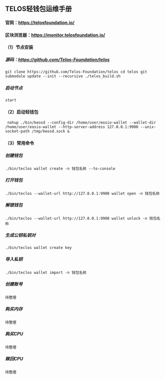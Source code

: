 
## TELOS轻钱包运维手册

#### 官网：https://telosfoundation.io/
#### 区块浏览器：https://monitor.telosfoundation.io/

#### （1）节点安装
##### 源码：https://github.com/Telos-Foundation/telos
`
git clone https://github.com/Telos-Foundation/telos
cd telos
git submodule update --init --recursive
./telos_build.sh
`
##### 启动节点
` start `

#### （2）启动轻钱包
` nohup ./bin/keosd --config-dir /home/user/eosio-wallet --wallet-dir /home/user/eosio-wallet --http-server-address 127.0.0.1:9900
 --unix-socket-path /tmp/keosd.sock &`
 
#### （3）常用命令
##### 创建钱包
`./bin/teclos wallet create -n 钱包名称 --to-console`

##### 打开钱包
`./bin/teclos --wallet-url http://127.0.0.1:9900 wallet open -n 钱包名称`

##### 解锁钱包
`./bin/teclos --wallet-url http://127.0.0.1:9900 wallet unlock -n 钱包名称`

##### 生成公钥私钥对
`./bin/teclos wallet create key`

##### 导入私钥
`./bin/teclos wallet import -n 钱包名称`

#####  创建账号
`待整理`

##### 购买内存
`待整理`

##### 购买CPU
`待整理`

##### 赎回CPU
`待整理`


